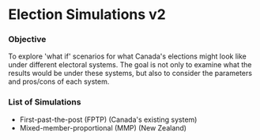 # Election Simulations v2

### Objective
To explore 'what if' scenarios for what Canada's elections might look like under different electoral systems. The goal is not only to examine what the results would be under these systems, but also to consider the parameters and pros/cons of each system.

### List of Simulations
- First-past-the-post (FPTP) (Canada's existing system)
- Mixed-member-proportional (MMP) (New Zealand)
